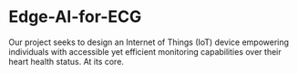 # Edge-AI-for-ECG
Our project seeks to design an Internet of Things (IoT) device empowering  individuals with accessible yet efficient monitoring capabilities over their heart health status.  At its core. 
